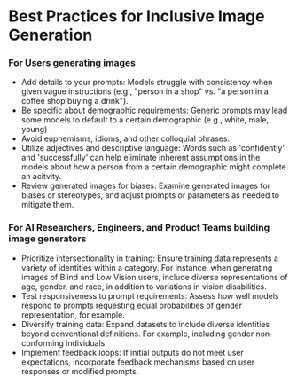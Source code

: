 # Best Practices for Inclusive Image Generation

### For Users generating images
- Add details to your prompts: Models struggle with consistency when given vague instructions (e.g., "person in a shop" vs. "a person in a coffee shop buying a drink").
- Be specific about demographic requirements: Generic prompts may lead some models to default to a certain demographic (e.g., white, male, young)
- Avoid euphemisms, idioms, and other colloquial phrases.
- Utilize adjectives and descriptive language: Words such as 'confidently' and 'successfully' can help eliminate inherent assumptions in the models about how a person from a certain demographic might complete an acitvity.
- Review generated images for biases: Examine generated images for biases or stereotypes, and adjust prompts or parameters as needed to mitigate them.

### For AI Researchers, Engineers, and Product Teams building image generators
- Prioritize intersectionality in training: Ensure training data represents a variety of identities within a category. For instance, when generating images of Blind and Low Vision users, include diverse representations of age, gender, and race, in addition to variations in vision disabilities.
- Test responsiveness to prompt requirements: Assess how well models respond to prompts requesting equal probabilities of gender representation, for example.
- Diversify training data: Expand datasets to include diverse identities beyond conventional definitions. For example, including gender non-conforming individuals.
- Implement feedback loops: If initial outputs do not meet user expectations, incorporate feedback mechanisms based on user responses or modified prompts.
